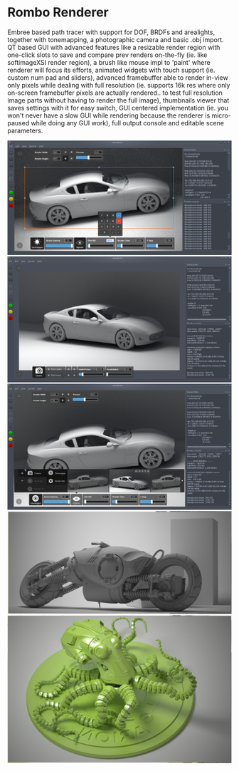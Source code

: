 Rombo Renderer
==============

Embree based path tracer with support for DOF, BRDFs and arealights, together with tonemapping, a photographic camera and basic .obj import. 
QT based GUI with advanced features like a resizable render region with one-click slots to save and compare prev renders on-the-fly (ie. like softimageXSI render region), a brush like mouse impl to 'paint' where renderer will focus its efforts, animated widgets with touch support (ie. custom num pad and sliders), advanced framebuffer able to render in-view only pixels while dealing with full resolution (ie. supports 16k res where only on-screen framebuffer pixels are actually rendered.. to test full resolution image parts without having to render the full image), thumbnails viewer that saves settings with it for easy switch, GUI centered implementation (ie. you won't never have a slow GUI while rendering because the renderer is micro-paused while doing any GUI work), full output console and editable scene parameters.


![Screenshot1](https://github.com/RomboDev/Rombo-Renderer/blob/alpha_001/screenshots/rombo_snapshot.png?raw=true)
![Screenshot2](https://github.com/RomboDev/Rombo-Renderer/blob/alpha_001/screenshots/rombo_snapshot4b.png?raw=true)
![Screenshot3](https://github.com/RomboDev/Rombo-Renderer/blob/alpha_001/screenshots/rombo_snapshot8.png?raw=true)
![Results1](https://github.com/RomboDev/Rombo-Renderer/blob/alpha_001/screenshots/results/rombo_000.png?raw=true)
![Results2](https://github.com/RomboDev/Rombo-Renderer/blob/alpha_001/screenshots/results/rombo_001.png?raw=true)
